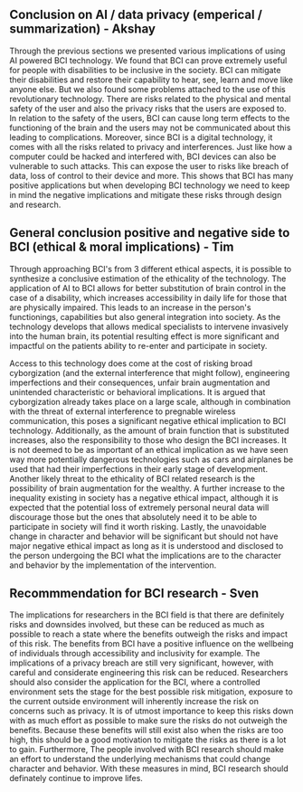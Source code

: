 ## Conclusion on AI / data privacy (emperical / summarization) - Akshay

Through the previous sections we presented various implications of using AI powered BCI technology. We found that BCI can prove extremely useful for people with disabilities to be inclusive in the society. BCI can mitigate their disabilities and restore their capability to hear, see, learn and move like anyone else. But we also found some problems attached to the use of this revolutionary technology. There are risks related to the physical and mental safety of the user and also the privacy risks that the users are exposed to. In relation to the safety of the users, BCI can cause long term effects to the functioning of the brain and the users may not be communicated about this leading to complications. Moreover, since BCI is a digital technology, it comes with all the risks related to privacy and interferences. Just like how a computer could be hacked and interfered with, BCI devices can also be vulnerable to such attacks. This can expose the user to risks like breach of data, loss of control to their device and more. This shows that BCI has many positive applications but when developing BCI technology we need to keep in mind the negative implications and mitigate these risks through design and research. 

## General conclusion positive and negative side to BCI (ethical & moral implications) - Tim
Through approaching BCI's from 3 different ethical aspects, it is possible to synthesize a conclusive estimation of the ethicality of the technology. The application of AI to BCI allows for better substitution of brain control in the case of a disability, which increases accessibility in daily life for those that are physically impaired. This leads to an increase in the person's functionings, capabilities but also general integration into society. As the technology develops that allows medical specialists to intervene invasively into the human brain, its potential resulting effect is more significant and impactful on the patients ability to re-enter and participate in society.

Access to this technology does come at the cost of risking broad cyborgization (and the external interference that might follow), engineering imperfections and their consequences, unfair brain augmentation and unintended characteristic or behavioral implications. It is argued that cyborgization already takes place on a large scale, although in combination with the threat of external interference to pregnable wireless communication, this poses a significant negative ethical implication to BCI technology. Additionally, as the amount of brain function that is substituted increases, also the responsibility to those who design the BCI increases. It is not deemed to be as important of an ethical implication as we have seen way more potentially dangerous technologies such as cars and airplanes be used that had their imperfections in their early stage of development. Another likely threat to the ethicality of BCI related research is the possibility of brain augmentation for the wealthy. A further increase to the inequality existing in society has a negative ethical impact, although it is expected that the potential loss of extremely personal neural data will discourage those but the ones that absolutely need it to be able to participate in society will find it worth risking. Lastly, the unavoidable change in character and behavior will be significant but should not have major negative ethical impact as long as it is understood and disclosed to the person undergoing the BCI what the implications are to the character and behavior by the implementation of the intervention. 

## Recommmendation for BCI research - Sven
 The implications for researchers in the BCI field is that there are definitely risks and downsides involved, but these can be reduced as much as possible to reach a state where the benefits outweigh the risks and impact of this risk. The benefits from BCI have a positive influence on the wellbeing of individuals through accessibility and inclusivity for example. The implications of a privacy breach are still very significant, however, with careful and considerate engineering this risk can be reduced. Researchers should also consider the application for the BCI, where a controlled environment sets the stage for the best possible risk mitigation, exposure to the current outside environment will inherently increase the risk on concerns such as privacy. It is of utmost importance to keep this risks down with as much effort as possible to make sure the risks do not outweigh the benefits. Because these benefits will still exist also when the risks are too high, this should be a good motivation to mitigate the risks as there is a lot to gain. Furthermore, The people involved with BCI research should make an effort to understand the underlying mechanisms that could change character and behavior. With these measures in mind, BCI research should definately continue to improve lifes.

 